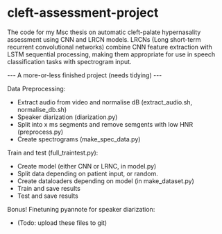 # cleft-assessment-project
The code for my Msc thesis on automatic cleft-palate hypernasality assessment using CNN and LRCN models. 
LRCNs (Long short-term recurrent convolutional networks) combine CNN feature extraction with LSTM sequential processing, making them appropriate for use in speech classification tasks with spectrogram input. 

--- A more-or-less finished project (needs tidying) ---

Data Preprocessing:
- Extract audio from video and normalise dB (extract_audio.sh, normalise_db.sh)
- Speaker diarization (diarization.py)
- Split into x ms segments and remove semgents with low HNR (preprocess.py)
- Create spectrograms (make_spec_data.py)

Train and test (full_traintest.py):
- Create model (either CNN or LRNC, in model.py)
- Split data depending on patient input, or random. 
- Create dataloaders depending on model (in make_dataset.py)
- Train and save results
- Test and save results

Bonus! Finetuning pyannote for speaker diarization:
- (Todo: upload these files to git)
